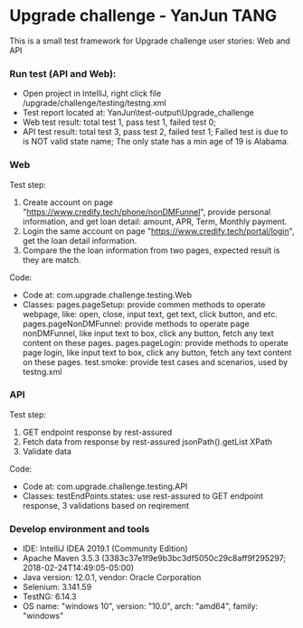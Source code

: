 Upgrade challenge - YanJun TANG
=======================

This is a small test framework for Upgrade challenge user stories: Web and API

### Run test (API and Web):
- Open project in IntelliJ, right click file /upgrade/challenge/testing/testng.xml
- Test report located at: YanJun\test-output\Upgrade_challenge
- Web test result: total test 1, pass test 1, failed test 0;
- API test result: total test 3, pass test 2, failed test 1; Failed test is due to <District of Columbia> is NOT
 valid state name; The only state has a min age of 19 is Alabama.


### Web

Test step:
1. Create account on page "https://www.credify.tech/phone/nonDMFunnel", provide personal information, and get loan
detail: amount, APR, Term, Monthly payment.
2. Login the same account on page "https://www.credify.tech/portal/login", get the loan detail information.
3. Compare the the loan information from two pages, expected result is they are match.

Code:
- Code at: com.upgrade.challenge.testing.Web
- Classes:
    pages.pageSetup: provide commen methods to operate webpage, like: open, close, input text, get text, click button,
    and etc.
    pages.pageNonDMFunnel: provide methods to operate page nonDMFunnel, like input text to box, click any button, fetch any text content on these pages.
    pages.pageLogin: provide methods to operate page login, like input text to box, click any button, fetch any text
    content on these pages.
    test.smoke: provide test cases and scenarios, used by testng.xml

### API
Test step:
1. GET endpoint response by rest-assured
2. Fetch data from response by rest-assured jsonPath().getList XPath
3. Validate data

Code:
- Code at: com.upgrade.challenge.testing.API
- Classes:
    testEndPoints.states: use rest-assured to GET endpoint response, 3 validations based on reqirement

### Develop environment and tools
- IDE: IntelliJ IDEA 2019.1 (Community Edition)
- Apache Maven 3.5.3 (3383c37e1f9e9b3bc3df5050c29c8aff9f295297; 2018-02-24T14:49:05-05:00)
- Java version: 12.0.1, vendor: Oracle Corporation
- Selenium: 3.141.59
- TestNG: 6.14.3
- OS name: "windows 10", version: "10.0", arch: "amd64", family: "windows"



